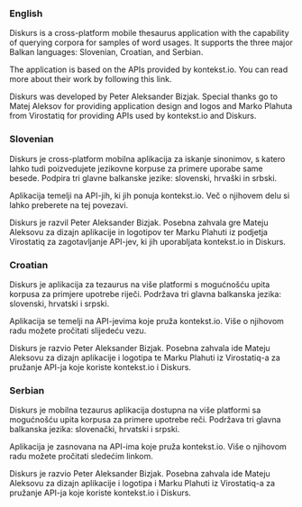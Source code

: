 ### English

Diskurs is a cross-platform mobile thesaurus application with the capability of querying corpora for samples of word usages. It supports the three major Balkan languages: Slovenian, Croatian, and Serbian.

The application is based on the APIs provided by kontekst.io. You can read more about their work by following this link.

Diskurs was developed by Peter Aleksander Bizjak. Special thanks go to Matej Aleksov for providing application design and logos and Marko Plahuta from Virostatiq for providing APIs used by kontekst.io and Diskurs.

### Slovenian

Diskurs je cross-platform mobilna aplikacija za iskanje sinonimov, s katero lahko tudi poizvedujete jezikovne korpuse za primere uporabe same besede. Podpira tri glavne balkanske jezike: slovenski, hrvaški in srbski.

Aplikacija temelji na API-jih, ki jih ponuja kontekst.io. Več o njihovem delu si lahko preberete na tej povezavi.

Diskurs je razvil Peter Aleksander Bizjak. Posebna zahvala gre Mateju Aleksovu za dizajn aplikacije in logotipov ter Marku Plahuti iz podjetja Virostatiq za zagotavljanje API-jev, ki jih uporabljata kontekst.io in Diskurs.

### Croatian

Diskurs je aplikacija za tezaurus na više platformi s mogućnošću upita korpusa za primjere upotrebe riječi. Podržava tri glavna balkanska jezika: slovenski, hrvatski i srpski.

Aplikacija se temelji na API-jevima koje pruža kontekst.io. Više o njihovom radu možete pročitati slijedeću vezu.

Diskurs je razvio Peter Aleksander Bizjak. Posebna zahvala ide Mateju Aleksovu za dizajn aplikacije i logotipa te Marku Plahuti iz Virostatiq-a za pružanje API-ja koje koriste kontekst.io i Diskurs.

### Serbian

Diskurs je mobilna tezaurus aplikacija dostupna na više platformi sa mogućnošću upita korpusa za primere upotrebe reči. Podržava tri glavna balkanska jezika: slovenački, hrvatski i srpski.

Aplikacija je zasnovana na API-ima koje pruža kontekst.io. Više o njihovom radu možete pročitati sledećim linkom.

Diskurs je razvio Peter Aleksander Bizjak. Posebna zahvala ide Mateju Aleksovu za dizajn aplikacije i logotipa i Marku Plahuti iz Virostatiq-a za pružanje API-ja koje koriste kontekst.io i Diskurs.
